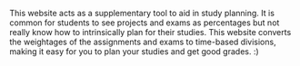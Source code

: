This website acts as a supplementary tool to aid in study planning. It is common for students to see projects and exams as percentages but not really know how to intrinsically plan for their studies. This website converts the weightages of the assignments and exams to time-based divisions, making it easy for you to plan your studies and get good grades. :) 